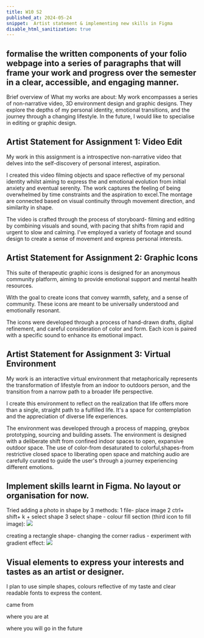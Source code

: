 ```yaml
---
title: W10 S2
published_at: 2024-05-24
snippet:  Artist statement & implementing new skills in Figma
disable_html_sanitization: true
---
```

##  formalise the written components of your folio webpage into a series of paragraphs that will frame your work and progress over the semester in a clear, accessible, and engaging manner. 

Brief overview of What my works are about: My work encompasses a series of non-narrative video, 3D environment design and graphic designs. They explore the depths of  my personal identity, emotional transitions, and the journey through a changing lifestyle. In the future, I would like to specialise in editing or graphic design. 

## Artist Statement for Assignment 1: Video Edit

 My work in this assignment is a introspective non-narrative video that delves into the self-discovery of personal interest, aspiration.

I created this video filming objects and space reflective of my personal identity whilst aiming to express the and emotional evolution from initial anxiety and eventual serenity. The work captures the feeling of being overwhelmed by time constraints and the aspiration to excel.The montage are connected based on visual continuity through movement direction, and similarity in shape. 

The video is crafted through the process of storyboard- filming and editing by combining visuals and sound, with pacing that shifts from rapid and urgent to slow and calming. I've employed a variety of footage and sound design to create a sense of movement and express personal interests.


## Artist Statement for Assignment 2: Graphic Icons

 This suite of therapeutic graphic icons is designed for an anonymous community platform, aiming to provide emotional support and mental health resources.

 With the goal to create icons that convey warmth, safety, and a sense of community. These icons are meant to be universally understood and emotionally resonant.

The icons were developed through a process of hand-drawn drafts, digital refinement, and careful consideration of color and form. Each icon is paired with a specific sound to enhance its emotional impact.



## Artist Statement for Assignment 3: Virtual Environment

 My work is an interactive virtual environment that metaphorically represents the transformation of lifestyle from an indoor to outdoors person, and the transition from a narrow path to a broader life perspective.

I create this environment to reflect on  the realization that life offers more than a single, straight path to a fulfilled life. It's a space for contemplation and the appreciation of diverse life experiences.

The environment was developed through a process of mapping, greybox prototyping, sourcing and building assets.  The environment is designed with a deliberate shift from confined indoor spaces to open, expansive outdoor space. The use of color-from desaturated to colorful,shapes-from restrictive closed space to liberating open space and matching audio are carefully curated to guide the user's through a journey experiencing different emotions.




##  Implement skills learnt in Figma. No layout or organisation for now.

 Tried adding a photo in shape by 3 methods: 1 file- place image 2 ctrl+ shift+ k + select shape 3 select shape - colour fill section (third icon to fill image):
![ ](a4/2.png)

creating  a rectangle shape- changing the corner radius - experiment with gradient effect:
![ ](a4/3.png)


## Visual elements to express your interests and tastes as an artist or designer.

I plan to use simple shapes, colours reflective of my taste and clear readable fonts to express the content.


 came from

 where you are at

 where you will go in the future
